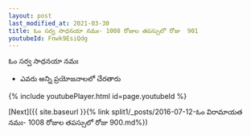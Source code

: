 ```yaml
---
layout: post
last_modified_at: 2021-03-30
title: ఓం సర్వ సాధనయా నమః- 1008 రోజుల తపస్సులో రోజు  901
youtubeId: Fnwk9EsiQdg
---
```

 
 
 ఓం సర్వ సాధనయా నమః  
 
 -  ఎవరు అన్ని ప్రయోజనాలలో చేరతారు 
 
  
 
  
 
 
 
 
 
 


{% include youtubePlayer.html id=page.youtubeId %}
 
[Next]({{ site.baseurl }}{% link  split1/_posts/2016-07-12-ఓం విరామాయత నమః- 1008 రోజుల తపస్సులో రోజు  900.md%})
 
